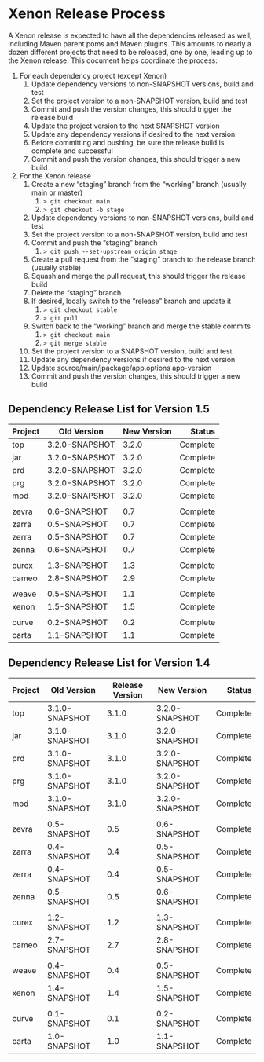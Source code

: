 # Xenon Release Process

A Xenon release is expected to have all the dependencies released as well, including Maven parent poms and Maven plugins. This amounts to nearly a dozen different projects that need to be released,
one by one, leading up to the Xenon release. This document helps coordinate the process:

1. For each dependency project (except Xenon)
    1. Update dependency versions to non-SNAPSHOT versions, build and test
    1. Set the project version to a non-SNAPSHOT version, build and test
    1. Commit and push the version changes, this should trigger the release build
    1. Update the project version to the next SNAPSHOT version
    1. Update any dependency versions if desired to the next version
    1. Before committing and pushing, be sure the release build is complete and successful
    1. Commit and push the version changes, this should trigger a new build
1. For the Xenon release
    1. Create a new “staging” branch from the “working” branch (usually main or master)
        1. ```> git checkout main```
        1. ```> git checkout -b stage```
    1. Update dependency versions to non-SNAPSHOT versions, build and test
    1. Set the project version to a non-SNAPSHOT version, build and test
    1. Commit and push the “staging” branch
        1. ```> git push --set-upstream origin stage```
    1. Create a pull request from the “staging” branch to the release branch (usually stable)
    1. Squash and merge the pull request, this should trigger the release build
    1. Delete the “staging” branch
    1. If desired, locally switch to the “release” branch and update it
        1. ```> git checkout stable```
        1. ```> git pull```
    1. Switch back to the “working” branch and merge the stable commits
        1. ```> git checkout main```
        1. ```> git merge stable```
    1. Set the project version to a SNAPSHOT version, build and test
    1. Update any dependency versions if desired to the next version
    1. Update source/main/jpackage/app.options app-version
    1. Commit and push the version changes, this should trigger a new build

## Dependency Release List for Version 1.5

| Project | Old Version | New Version | Status |
|---|---|---|---:|
| top | 3.2.0-SNAPSHOT | 3.2.0 | Complete |
| jar | 3.2.0-SNAPSHOT | 3.2.0 | Complete |
| prd | 3.2.0-SNAPSHOT | 3.2.0 | Complete |
| prg | 3.2.0-SNAPSHOT | 3.2.0 | Complete |
| mod | 3.2.0-SNAPSHOT | 3.2.0 | Complete |
|  |  |  |  |
| zevra | 0.6-SNAPSHOT | 0.7 | Complete |
| zarra | 0.5-SNAPSHOT | 0.7 | Complete |
| zerra | 0.5-SNAPSHOT | 0.7 | Complete |
| zenna | 0.6-SNAPSHOT | 0.7 | Complete |
|  |  |  |  |  |
| curex | 1.3-SNAPSHOT | 1.3 | Complete |
| cameo | 2.8-SNAPSHOT | 2.9 | Complete |
|  |  |  |  |  |
| weave | 0.5-SNAPSHOT | 1.1 | Complete |
| xenon | 1.5-SNAPSHOT | 1.5 | Complete |
|  |  |  |  |  |
| curve | 0.2-SNAPSHOT | 0.2 | Complete |
| carta | 1.1-SNAPSHOT | 1.1 | Complete |


## Dependency Release List for Version 1.4

| Project | Old Version | Release Version | New Version | Status |
|---|---|---|---|---:|
| top | 3.1.0-SNAPSHOT | 3.1.0 | 3.2.0-SNAPSHOT | Complete |
| jar | 3.1.0-SNAPSHOT | 3.1.0 | 3.2.0-SNAPSHOT | Complete |
| prd | 3.1.0-SNAPSHOT | 3.1.0 | 3.2.0-SNAPSHOT | Complete |
| prg | 3.1.0-SNAPSHOT | 3.1.0 | 3.2.0-SNAPSHOT | Complete |
| mod | 3.1.0-SNAPSHOT | 3.1.0 | 3.2.0-SNAPSHOT | Complete |
|  |  |  |  |  |
| zevra | 0.5-SNAPSHOT | 0.5 | 0.6-SNAPSHOT | Complete |
| zarra | 0.4-SNAPSHOT | 0.4 | 0.5-SNAPSHOT | Complete |
| zerra | 0.4-SNAPSHOT | 0.4 | 0.5-SNAPSHOT | Complete |
| zenna | 0.5-SNAPSHOT | 0.5 | 0.6-SNAPSHOT | Complete |
|  |  |  |  |  |
| curex | 1.2-SNAPSHOT | 1.2 | 1.3-SNAPSHOT | Complete |
| cameo | 2.7-SNAPSHOT | 2.7 | 2.8-SNAPSHOT | Complete |
|  |  |  |  |  |
| weave | 0.4-SNAPSHOT | 0.4 | 0.5-SNAPSHOT | Complete |
| xenon | 1.4-SNAPSHOT | 1.4 | 1.5-SNAPSHOT | Complete |
|  |  |  |  |  |
| curve | 0.1-SNAPSHOT | 0.1 | 0.2-SNAPSHOT | Complete |
| carta | 1.0-SNAPSHOT | 1.0 | 1.1-SNAPSHOT | Complete |
